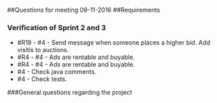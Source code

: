 ##Questions for meeting 09-11-2016
##Requirements

### Verification of Sprint 2 and 3
- #R19 - #4 - Send message when someone places a higher bid. Add visitis to auctions.
- #R4 - #4 - Ads are rentable and buyable.
- #R4 - #4 - Ads are rentable and buyable.
- #4 - Check java comments.
- #4 - Check tests.

###General questions regarding the project

